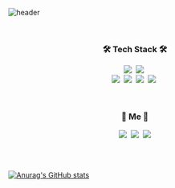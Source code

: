 ![header](https://capsule-render.vercel.app/api?type=waving&color=gradient&height=210&section=header&text=MyeongHyeonSeo&fontSize=40&fontAlignY=35)

<br>

<h3 align="center">🛠 Tech Stack 🛠</h3>

<p align="center">
  <img src="https://img.shields.io/badge/Java-007396?style=flat-square&logo=Java&logoColor=white"/></a>&nbsp 
  <img src="https://img.shields.io/badge/Python-3766AB?style=flat-square&logo=Python&logoColor=white"/></a>&nbsp 
  <br>
  <img src="https://img.shields.io/badge/SpringBoot-6DB33F?style=flat-square&logo=Spring&logoColor=white"/></a>&nbsp 
  <img src="https://img.shields.io/badge/Django-092E20?style=flat-square&logo=Django&logoColor=white"/></a>&nbsp 
  <img src="https://img.shields.io/badge/Mysql-E6B91E?style=flat-square&logo=MySql&logoColor=white"/></a>&nbsp
  <img src="https://img.shields.io/badge/MariaDB-E6B48E?style=flat-square&logo=MariaDB&logoColor=white"/></a>&nbsp 
</p>

<br>

<h3 align="center"> 🧸 Me 🧸 </h3>
<p align="center">
  <a href="https://velog.io/@sa46lll"><img src="https://img.shields.io/badge/Tech%20Blog-11B48A?style=flat-square&logo=Vimeo&logoColor=white&link=https://velog.io/@sa46lll"/></a>&nbsp
  <a href="https://www.instagram.com/sa46lll12/"><img src="https://img.shields.io/badge/Instagram-E4405F?style=flat-square&logo=Instagram&logoColor=white&link=https://www.instagram.com/sa46lll12/"/></a>&nbsp
  <a href="mailto:azure394@gmail.com"><img src="https://img.shields.io/badge/Gmail-d14836?style=flat-square&logo=Gmail&logoColor=white&link=azure394@gmail.com"/></a>
</p>
<br>

<!-- <p align="center">
  <a href="https://hits.seeyoufarm.com"><img src="https://hits.seeyoufarm.com/api/count/incr/badge.svg?url=https%3A%2F%2Fgithub.com%2Fsa46lll%2Fhit-counter&count_bg=%236E6DFF&title_bg=%23656565&icon=&icon_color=%23E7E7E7&title=hits&edge_flat=false"/></a>
</p> -->

<br>

[![Anurag's GitHub stats](https://github-readme-stats.vercel.app/api?username=sa46lll&show_icons=true&theme=radical&show_icons=true)](https://github.com/anuraghazra/github-readme-stats)

  
<!--
**sa46lll/sa46lll** is a ✨ _special_ ✨ repository because its `README.md` (this file) appears on your GitHub profile.

Here are some ideas to get you started:

- 🔭 I’m currently working on ...
- 🌱 I’m currently learning ...
- 👯 I’m looking to collaborate on ...
- 🤔 I’m looking for help with ...
- 💬 Ask me about ...
- 📫 How to reach me: ...
- 😄 Pronouns: ...
- ⚡ Fun fact: ...
-->

